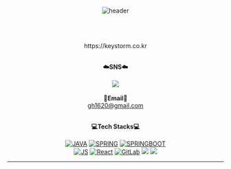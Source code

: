  <div align=center>
 
![header](https://capsule-render.vercel.app/api?type=Waving&color=auto&height=300&section=header&text=junhyeok%20&fontSize=60)
   
<!--  **☁️junhyeok☁️** -->
  <br/>

  <br/>
<!--  리뉴얼중.. -->
  <br/>
 https://keystorm.co.kr
  <br/>
 <br/>
   
**☁️SNS☁️**
  <br/>
  <br/>
<a href="https://float.tistory.com/"><img src="https://img.shields.io/badge/blog-3DDC84?style=flat-square&logo=Blogger&logoColor=white"/></a>
  <br/>
  <br/>
**📧Email📧** 
 <br/>
gh1620@gmail.com
 <br/>
 <br/>
 
**💻Tech Stacks💻️**
 <br/> 
 <br/>
[![JAVA](https://img.shields.io/badge/java-007396?style=flat-square&logo=JAVA&logoColor=white)](github.com/Joowon0220/TODO-List)
[![SPRING](https://img.shields.io/badge/spring-6DB33F?style=flat-square&logo=spring&logoColor=white)](github.com/Joowon0220/TODO-List)
[![SPRINGBOOT](https://img.shields.io/badge/springboot-6DB33F?style=flat-square&logo=springboot&logoColor=white)](github.com/Joowon0220/TODO-List) 
 <br/>
[![JS](https://img.shields.io/badge/JavaScript-F7DF1E?style=flat-square&logo=JavaScript&logoColor=black)](github.com/Joowon0220/TODO-List)
[![React](https://img.shields.io/badge/React-61DAFB?style=flat-square&logo=React&logoColor=white)](github.com/Joowon0220/TODO-List)
[![GitLab](https://img.shields.io/badge/GitLab-FCA121?style=flat-square&logo=gitlab&logoColor=white)](github.com/Joowon0220/TODO-List)
<img src="https://img.shields.io/badge/Docker-2496ED?style=flat-square&logo=Docker&logoColor=white"/>
<img src="https://img.shields.io/badge/kubernetes-326CE5?style=for-the-badge&logo=kubernetes&logoColor=white"/>
<!--[![Oracle](https://img.shields.io/badge/Oracle-F80000?style=flat-square&logo=Oracle&logoColor=white)](github.com/Joowon0220/TODO-List) -->
<!--[![MariaDB](https://img.shields.io/badge/MariaDB-6DB33F?style=flat-square&logo=MariaDB&logoColor=white)](github.com/Joowon0220/TODO-List)  -->
* * * 
<!-- [![Anurag's GitHub stats](https://github-readme-stats.vercel.app/api?username=anuraghazra)](https://github.com/anuraghazra/github-readme-stats)  -->
<!--  
* * * 
[![Top Langs](https://github-readme-stats.vercel.app/api/top-langs/?username=anuraghazra&layout=compact)](https://github.com/anuraghazra/github-readme-stats)
</div>
 -->
